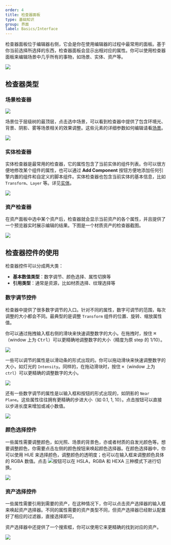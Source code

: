 ```yaml
---
order: 4
title: 检查器面板
type: 基础知识
group: 界面
label: Basics/Interface
---
```


检查器面板位于编辑器右侧，它会是你在使用编辑器的过程中最常用的面板。基于你当前选择所选择的东西，检查器面板会显示出相对应的属性。你可以使用检查器面板来编辑场景中几乎所有的事物，如场景、实体、资产等。

<Image src="https://mdn.alipayobjects.com/huamei_fvsq9p/afts/img/A*NWWWTp5Le1cAAAAAAAAAAAAADqiTAQ/original" />

## 检查器类型

### 场景检查器

<Image src="https://gw.alipayobjects.com/zos/OasisHub/6429cce7-8fe4-4c12-bd41-1911f53acc5d/image-20240709111320128.png" />

场景位于层级树的最顶层，点击选中场景，可以看到检查器中提供了包含环境光、背景、阴影、雾等场景相关的效果调整。这些元素的详细参数如何编辑请看[场景](/docs/core/scene)。

<Image src="https://gw.alipayobjects.com/zos/OasisHub/cfdc7905-7a4f-47bb-aa77-3f3866486cee/image-20240709141658903.png" />

### 实体检查器

实体检查器是最常用的检查器，它的属性包含了当前实体的组件列表。你可以很方便地修改某个组件的属性，也可以通过 **Add Component** 按钮方便地添加任何引擎内置的组件和自定义的脚本组件。实体检查器也包含当前实体的基本信息，比如 `Transform`、`Layer` 等。详见[实体](/engine/docs/core/entity)。

<Image src="https://gw.alipayobjects.com/zos/OasisHub/bb8e0881-c716-4fc2-89c0-d7b4b01d668d/image-20240318175043180.png" />

### 资产检查器

在资产面板中选中某个资产后，检查器就会显示当前资产的各个属性，并且提供了一个预览器实时展示编辑的结果。下图是一个材质资产的检查器截图。

<Image src="https://gw.alipayobjects.com/zos/OasisHub/1ce2c623-bab4-45dd-a0ef-12ab2e00e9a9/image-20240318175341251.png" />

## 检查器控件的使用

检查器控件可以分成两大类：

- **基本数值类型**：数字调节、颜色选择、属性切换等
- **引用类型**：通常是资源，比如材质选择、纹理选择等

### 数字调节控件

检查器中提供了很多数字调节的入口。针对不同的属性，数字可调节的范围，每次调整的大小都会不同。最典型的是调整 `Transform` 组件的位置、旋转、缩放属性值。

你可以通过拖拽输入框右侧的滑块来快速调整数字的大小。在拖拽时，按住 <Kbd>⌘</Kbd>（window 上为 <Kbd>Ctrl</Kbd>）可以更精确地调整数字的大小（精度为原 step 的 1/10）。

<Image src="https://gw.alipayobjects.com/zos/OasisHub/b14cd188-22bf-4d78-b327-07a331f3c58b/image-20240318175444343.png" />

一些可以调节的属性是以滑动条的形式出现的。你可以拖动滑块来快速调整数字的大小，如灯光的 `Intensity`。同样的，在拖动滑块时，按住 `⌘`（window 上为 `ctrl`）可以更精确的调整数字的大小。

<Image src="https://gw.alipayobjects.com/zos/OasisHub/440cd2ed-d1eb-474f-be7e-7a35cac8c954/image-20240318175518354.png" />

还有一些数字调节的属性是以输入框和按钮的形式出现的，如阴影的 `Near Plane`。这些属性往往拥有更精确的步进大小（如 0.1, 1, 10）。点击按钮可以直接以步进长度来增加或减小数值。

<Image src="https://gw.alipayobjects.com/zos/OasisHub/14c8726c-1a91-4206-8e73-93d436109172/image-20240318175638055.png" />

### 颜色选择控件

一些属性需要调整颜色，如光照、场景的背景色，亦或者材质的自发光颜色等。想要调整颜色，你需要点击左侧的颜色按钮来唤起颜色选择器。在颜色选择器中，你可以使用 HUE 来选择颜色，调整颜色的透明度；也可以在输入框来调整颜色具体的 RGBA 数值。点击 <Image src="https://gw.alipayobjects.com/zos/OasisHub/dc030a4b-8813-4ea2-acb0-549c04363b1d/image-20230926110451443.png" />按钮可以在 HSLA，RGBA 和 HEXA 三种模式下进行切换。

<Image src="https://gw.alipayobjects.com/zos/OasisHub/d340d0ea-a88a-4b82-b6c4-c69d3f4b8c4e/image-20240318175748734.png" />

### 资产选择控件

一些属性需要引用到需要的资产，在这种情况下，你可以点击资产选择器的输入框来唤起资产选择器。不同的属性需要的资产类型不同，但资产选择器已经默认配置好了相应的过滤器，直接选择即可。

资产选择器中还提供了一个搜索框，你可以使用它来更精确的找到对应的资产。

<Image src="https://gw.alipayobjects.com/zos/OasisHub/b8463854-4343-4dea-b1cf-713a7c617288/image-20240318175957149.png" />
